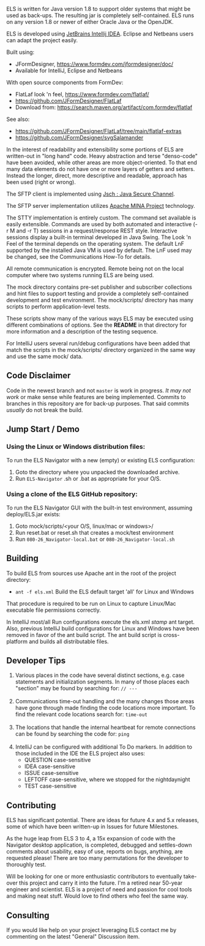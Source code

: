 ELS is written for Java version 1.8 to support older systems that might be used as back-ups.
The resulting jar is completely self-contained. ELS runs on any version 1.8 or newer of 
either Oracle Java or the OpenJDK.

ELS is developed using [JetBrains Intellij IDEA](https://www.jetbrains.com/idea/). Eclipse and Netbeans
users can adapt the project easily.

Built using:
  - JFormDesigner, https://www.formdev.com/jformdesigner/doc/
  - Available for IntelliJ, Eclipse and Netbeans

With open source components from FormDev:
  - FlatLaf look 'n feel, https://www.formdev.com/flatlaf/
  - https://github.com/JFormDesigner/FlatLaf
  - Download from: https://search.maven.org/artifact/com.formdev/flatlaf

See also:
 - https://github.com/JFormDesigner/FlatLaf/tree/main/flatlaf-extras
 - https://github.com/JFormDesigner/svgSalamander

In the interest of readability and extensibility some portions of ELS are written-out in "long hand" code.
Heavy abstraction and terse "denso-code" have been avoided, while other areas are
more object-oriented. To that end many data elements do not have one or more layers
of getters and setters. Instead the longer, direct, more descriptive and readable, 
approach has been used (right or wrong).

The SFTP client is implemented using [Jsch : Java Secure Channel](http://www.jcraft.com/jsch/).

The SFTP server implementation utilizes [Apache MINA Project](https://mina.apache.org/sshd-project/)
technology.

The STTY implementation is entirely custom. The command set available is
easily extensible. Commands are used by both automated and interactive (-r M and -r T) sessions
in a request/response REST style. Interactive sessions display a built-in terminal developed
in Java Swing. The Look 'n Feel of the terminal depends on the operating system. The default LnF
supported by the installed Java VM is used by default. The LnF used may be changed, see the
Communications How-To for details.

All remote communication is encrypted. Remote being not on the local computer where two
systems running ELS are being used.

The mock directory contains pre-set publisher and subscriber collections and hint files
to support testing and provide a completely self-contained development and test environment.
The mock/scripts/ directory has many scripts to perform application-level tests.

These scripts show many of the various ways ELS may be executed using different combinations
of options. See the **README** in that directory for more information and a description of 
the testing sequence.

For IntelliJ users several run/debug configurations have been added that match the scripts in
the mock/scripts/ directory organized in the same way and use the same mock/ data.

## Code Disclaimer

Code in the newest branch and not ```master``` is work in progress. _It may not work_ or make
sense while features are being implemented. Commits to branches in this repository are
for back-up purposes. That said commits *usually* do not break the build.

## Jump Start / Demo

### Using the Linux or Windows distribution files:

To run the ELS Navigator with a new (empty) or existing ELS configuration:

1. Goto the directory where you unpacked the downloaded archive.
2. Run ```ELS-Navigator``` .sh or .bat as appropriate for your O/S.

### Using a clone of the ELS GitHub repository:

To run the ELS Navigator GUI with the built-in test environment, assuming
deploy/ELS.jar exists:

1. Goto mock/scripts/<your O/S, linux/mac or windows>/
2. Run reset.bat or reset.sh that creates a mock/test environment
3. Run ```080-26_Navigator-local.bat``` or ```080-26_Navigator-local.sh```

## Building

To build ELS from sources use Apache ant in the root of the project directory:

 * ```ant -f els.xml``` Build the ELS default target 'all' for Linux and Windows

That procedure is required to be run on Linux to capture Linux/Mac executable
file permissions correctly.

In IntelliJ most/all Run configurations execute the els.xml _stamp_ ant target.
Also, previous IntelliJ build configurations for Linux and Windows have
been removed in favor of the ant build script. The ant build script 
is cross-platform and builds all distributable files.

## Developer Tips

 1. Various places in the code have several distinct sections, e.g. case statements and
    initialization segments. In many of those places each "section" may be found by
    searching for:  `````// ---`````
    <br/><br/>
 2. Communications time-out handling and the many changes those areas have gone through
   made finding the code locations more important. To find the relevant code locations 
   search for:  ```time-out```
   <br/><br/>
 3. The locations that handle the internal heartbeat for remote connections can be found
   by searching the code for: ```ping```
    <br/><br/>
 4. IntelliJ can be configured with additional To Do markers. In addition to those included
    in the IDE the ELS project also uses: 
      * QUESTION case-sensitive
      * IDEA case-sensitive
      * ISSUE case-sensitive
      * LEFTOFF case-sensitive, where we stopped for the nightdaynight
      * TEST case-sensitive

## Contributing

ELS has significant potential. There are ideas for future 4.x and 5.x releases, some of which
have been written-up in Issues for future Milestones.

As the huge leap from ELS 3 to 4, a 15x expansion of code with the Navigator desktop application,
is completed, debugged and settles-down comments about usability, easy of use, reports on bugs, 
anything, are requested please! There are too many permutations for the developer to thoroughly test.

Will be looking for one or more enthusiastic contributors to eventually take-over this project
and carry it into the future. I'm a retired near 50-year engineer and scientist. ELS is a project of
need and passion for cool tools and making neat stuff. Would love to find others who feel the
same way.

## Consulting

If you would like help on your project leveraging ELS contact me by commenting on the 
latest "General" Discussion item.
